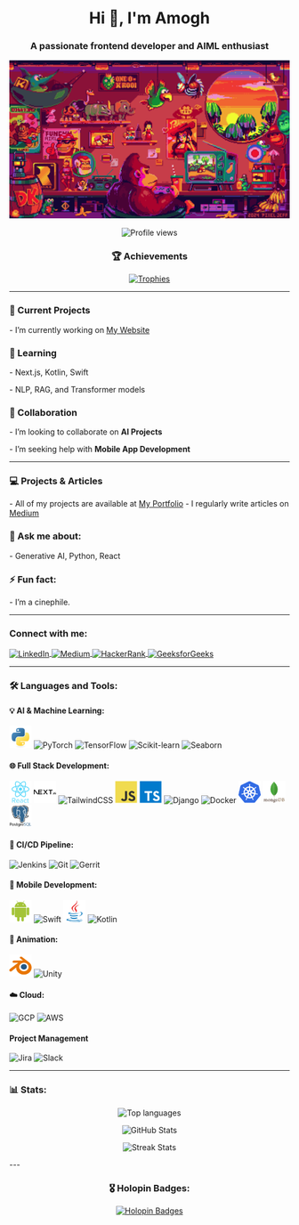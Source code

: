 <h1 align="center">Hi 👋, I'm Amogh</h1>
<h3 align="center">A passionate frontend developer and AIML enthusiast</h3>


![Donkey Kong](./Images/donkeykong.gif)


<p align="center">
  <img src="https://komarev.com/ghpvc/?username=amoghasbhardwaj&label=Profile%20views&color=0e75b6&style=flat" alt="Profile views" />
</p>

<h3 align="center">🏆 Achievements</h3>
<p align="center">
  <a href="https://github.com/ryo-ma/github-profile-trophy">
    <img src="https://github-profile-trophy.vercel.app/?username=amoghasbhardwaj&column=3&margin-w=15&margin-h=15&theme=dracula" alt="Trophies" />
  </a>
</p>

---

<h3 align="left">🔭 Current Projects</h3>
<p>- I’m currently working on <a href="https://amoghs.netlify.app/" target="_blank">My Website</a></p>

<h3 align="left">🌱 Learning</h3>
<p>- Next.js, Kotlin, Swift</p>
<p>- NLP, RAG, and Transformer models</p>

<h3 align="left">🤝 Collaboration</h3>
<p>- I’m looking to collaborate on <b>AI Projects</b></p>
<p>- I’m seeking help with <b>Mobile App Development</b></p>

---

<h3 align="left">💻 Projects & Articles</h3>
- All of my projects are available at <a href="https://amoghs.netlify.app/" target="_blank">My Portfolio</a>  
- I regularly write articles on <a href="https://medium.com/@amoghsbharadwaj" target="_blank">Medium</a>

<h3 align="left">💬 Ask me about:</h3>
<p>- Generative AI, Python, React</p>

<h3 align="left">⚡ Fun fact:</h3>
<p>- I’m a cinephile.</p>

---

<h3 align="left">Connect with me:</h3>
<p align="left">
  <a href="https://linkedin.com/in/amoghsbharadwaj" target="_blank">
    <img align="center" src="https://raw.githubusercontent.com/rahuldkjain/github-profile-readme-generator/master/src/images/icons/Social/linked-in-alt.svg" alt="LinkedIn" height="30" width="40" />
  </a>
  <a href="https://medium.com/@amoghsbharadwaj" target="_blank">
    <img align="center" src="https://raw.githubusercontent.com/rahuldkjain/github-profile-readme-generator/master/src/images/icons/Social/medium.svg" alt="Medium" height="30" width="40" />
  </a>
  <a href="https://www.hackerrank.com/amoghbharadwaj" target="_blank">
    <img align="center" src="https://raw.githubusercontent.com/rahuldkjain/github-profile-readme-generator/master/src/images/icons/Social/hackerrank.svg" alt="HackerRank" height="30" width="40" />
  </a>
  <a href="https://auth.geeksforgeeks.org/user/amoghsai1665" target="_blank">
    <img align="center" src="https://raw.githubusercontent.com/rahuldkjain/github-profile-readme-generator/master/src/images/icons/Social/geeks-for-geeks.svg" alt="GeeksforGeeks" height="30" width="40" />
  </a>
</p>

---

<h3 align="left">🛠 Languages and Tools:</h3>

<h4>💡 AI & Machine Learning:</h4>
<p align="left">
  <img src="https://raw.githubusercontent.com/devicons/devicon/master/icons/python/python-original.svg" alt="Python" width="40" height="40"/>
  <img src="https://www.vectorlogo.zone/logos/pytorch/pytorch-icon.svg" alt="PyTorch" width="40" height="40"/>
  <img src="https://www.vectorlogo.zone/logos/tensorflow/tensorflow-icon.svg" alt="TensorFlow" width="40" height="40"/>
  <img src="https://upload.wikimedia.org/wikipedia/commons/0/05/Scikit_learn_logo_small.svg" alt="Scikit-learn" width="40" height="40"/>
  <img src="https://seaborn.pydata.org/_images/logo-mark-lightbg.svg" alt="Seaborn" width="40" height="40"/>
</p>

<h4>🌐 Full Stack Development:</h4>
<p align="left">
  <img src="https://raw.githubusercontent.com/devicons/devicon/master/icons/react/react-original-wordmark.svg" alt="React" width="40" height="40"/>
  <img src="https://raw.githubusercontent.com/devicons/devicon/master/icons/nextjs/nextjs-original-wordmark.svg" alt="Next.js" width="40" height="40"/>
  <img src="https://www.vectorlogo.zone/logos/tailwindcss/tailwindcss-icon.svg" alt="TailwindCSS" width="40" height="40"/>
  <img src="https://raw.githubusercontent.com/devicons/devicon/master/icons/javascript/javascript-original.svg" alt="JavaScript" width="40" height="40"/>
  <img src="https://raw.githubusercontent.com/devicons/devicon/master/icons/typescript/typescript-original.svg" alt="TypeScript" width="40" height="40"/>
  <img src="https://cdn.worldvectorlogo.com/logos/django.svg" alt="Django" width="40" height="40"/>
  <img src="https://www.vectorlogo.zone/logos/docker/docker-icon.svg" alt="Docker" width="40" height="40"/>
  <img src="https://raw.githubusercontent.com/devicons/devicon/master/icons/kubernetes/kubernetes-plain.svg" alt="Kubernetes" width="40" height="40"/>
  <img src="https://raw.githubusercontent.com/devicons/devicon/master/icons/mongodb/mongodb-original-wordmark.svg" alt="MongoDB" width="40" height="40"/>
  <img src="https://raw.githubusercontent.com/devicons/devicon/master/icons/postgresql/postgresql-original-wordmark.svg" alt="PostgreSQL" width="40" height="40"/>
</p>

<h4>🔁 CI/CD Pipeline:</h4>
<p align="left">
  <img src="https://www.vectorlogo.zone/logos/jenkins/jenkins-icon.svg" alt="Jenkins" width="40" height="40"/>
  <img src="https://www.vectorlogo.zone/logos/git-scm/git-scm-icon.svg" alt="Git" width="40" height="40"/>
  <img src="https://www.gerritforge.com/images/content/slide1.png" alt="Gerrit" width="40" height="40"/>
</p>

<h4>📱 Mobile Development:</h4>
<p align="left">
  <img src="https://raw.githubusercontent.com/devicons/devicon/master/icons/android/android-original.svg" alt="Android" width="40" height="40"/>
  <img src="https://www.vectorlogo.zone/logos/swift/swift-icon.svg" alt="Swift" width="40" height="40"/>
  <img src="https://raw.githubusercontent.com/devicons/devicon/master/icons/java/java-original.svg" alt="Java" width="40" height="40"/>
  <img src="https://www.vectorlogo.zone/logos/kotlinlang/kotlinlang-icon.svg" alt="Kotlin" width="40" height="40"/>
</p>

<h4>🎨 Animation:</h4>
<p align="left">
  <img src="https://raw.githubusercontent.com/devicons/devicon/master/icons/blender/blender-original.svg" alt="Blender" width="40" height="40"/>
  <img src="https://www.vectorlogo.zone/logos/unity3d/unity3d-icon.svg" alt="Unity" width="40" height="40"/>
</p>

<h4>☁️ Cloud:</h4>
<p align="left">
  <img src="https://www.vectorlogo.zone/logos/google_cloud/google_cloud-icon.svg" alt="GCP" width="40" height="40"/>
  <img src="https://www.vectorlogo.zone/logos/amazon_aws/amazon_aws-icon.svg" alt="AWS" width="40" height="40"/>
</p>

<h4 align="left">Project Management</h4>
<p align="left">
  <img src="https://w7.pngwing.com/pngs/992/738/png-transparent-jira-hd-logo-thumbnail.png" alt="Jira" width="40" height="40"/>
  <img src="https://www.vectorlogo.zone/logos/slack/slack-icon.svg" alt="Slack" width="40" height="40"/>
</p>

---

<h3 align="left">📊 Stats:</h3>
<p align="center">
  <img src="https://github-readme-stats.vercel.app/api/top-langs?username=amoghasbhardwaj&show_icons=true&locale=en&layout=compact&theme=dracula" alt="Top languages" />
</p>

<p align="center">
  <img src="https://github-readme-stats.vercel.app/api?username=amoghasbhardwaj&show_icons=true&locale=en&theme=dracula" alt="GitHub Stats" />
</p>

<p align="center">
  <img src="https://github-readme-streak-stats.herokuapp.com/?user=amoghasbhardwaj&theme=dracula" alt="Streak Stats" />
</p>
---

<h3 align="center">🎖 Holopin Badges:</h3>
<p align="center">
  <a href="https://holopin.io/@amoghasbhardwaj">
    <img src="https://holopin.me/amoghasbhardwaj" alt="Holopin Badges" />
  </a>
</p>
